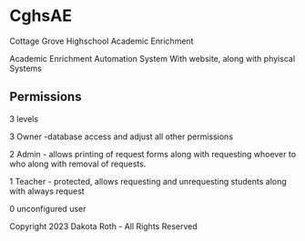 # CghsAE
 Cottage Grove Highschool Academic Enrichment

 Academic Enrichment Automation System With website, along with phyiscal Systems

## Permissions

3 levels

3 Owner -database access and adjust all other permissions 

2 Admin - allows printing of request forms along with requesting whoever to who along with removal of requests. 

1 Teacher - protected, allows requesting and unrequesting students along with always request

0 unconfigured user

Copyright 2023 Dakota Roth - All Rights Reserved